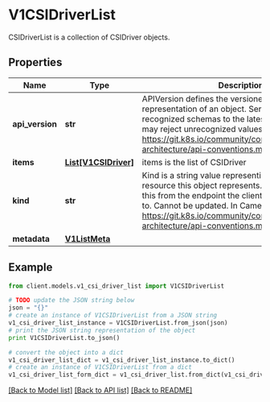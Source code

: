 # V1CSIDriverList

CSIDriverList is a collection of CSIDriver objects.

## Properties
Name | Type | Description | Notes
------------ | ------------- | ------------- | -------------
**api_version** | **str** | APIVersion defines the versioned schema of this representation of an object. Servers should convert recognized schemas to the latest internal value, and may reject unrecognized values. More info: https://git.k8s.io/community/contributors/devel/sig-architecture/api-conventions.md#resources | [optional] 
**items** | [**List[V1CSIDriver]**](V1CSIDriver.md) | items is the list of CSIDriver | 
**kind** | **str** | Kind is a string value representing the REST resource this object represents. Servers may infer this from the endpoint the client submits requests to. Cannot be updated. In CamelCase. More info: https://git.k8s.io/community/contributors/devel/sig-architecture/api-conventions.md#types-kinds | [optional] 
**metadata** | [**V1ListMeta**](V1ListMeta.md) |  | [optional] 

## Example

```python
from client.models.v1_csi_driver_list import V1CSIDriverList

# TODO update the JSON string below
json = "{}"
# create an instance of V1CSIDriverList from a JSON string
v1_csi_driver_list_instance = V1CSIDriverList.from_json(json)
# print the JSON string representation of the object
print V1CSIDriverList.to_json()

# convert the object into a dict
v1_csi_driver_list_dict = v1_csi_driver_list_instance.to_dict()
# create an instance of V1CSIDriverList from a dict
v1_csi_driver_list_form_dict = v1_csi_driver_list.from_dict(v1_csi_driver_list_dict)
```
[[Back to Model list]](../README.md#documentation-for-models) [[Back to API list]](../README.md#documentation-for-api-endpoints) [[Back to README]](../README.md)


